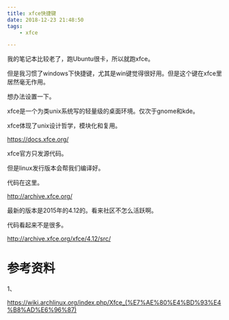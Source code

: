 ```yaml
---
title: xfce快捷键
date: 2018-12-23 21:48:50
tags:
	- xfce

---
```




我的笔记本比较老了，跑Ubuntu很卡，所以就跑xfce。

但是我习惯了windows下快捷键，尤其是win键觉得很好用。但是这个键在xfce里居然毫无作用。

想办法设置一下。



xfce是一个为类unix系统写的轻量级的桌面环境。仅次于gnome和kde。

xfce体现了unix设计哲学，模块化和复用。



https://docs.xfce.org/

xfce官方只发源代码。

但是linux发行版本会帮我们编译好。

代码在这里。

http://archive.xfce.org/

最新的版本是2015年的4.12的。看来社区不怎么活跃啊。

代码看起来不是很多。

http://archive.xfce.org/xfce/4.12/src/



# 参考资料

1、

https://wiki.archlinux.org/index.php/Xfce_(%E7%AE%80%E4%BD%93%E4%B8%AD%E6%96%87)